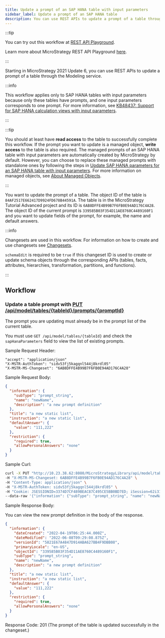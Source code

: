 ```yaml
---
title: Update a prompt of an SAP HANA table with input parameters
sidebar_label: Update a prompt of an SAP HANA table
description: You can use REST APIs to update a prompt of a table through the Modeling service.
---
```


<Available since="2021 Update 6" />

:::tip

You can try out this workflow at [REST API Playground](https://www.postman.com/microstrategysdk/workspace/microstrategy-rest-api/folder/16131298-e3e4974a-dc93-4f79-9ea6-259a1693dc0d?ctx=documentation).

Learn more about MicroStrategy REST API Playground [here](/docs/getting-started/playground.md).

:::

Starting in MicroStrategy 2021 Update 6, you can use REST APIs to update a prompt of a table through the Modeling service.

:::info

This workflow applies only to SAP HANA tables with input parameters because only these tables have prompts, and one input parameters corresponds to one prompt. For more information, see [KB48437: Support for SAP HANA calculation views with input parameters](https://community.microstrategy.com/s/article/Support-for-SAP-HANA-calculation-views-with-input-parameters?language=en_US).

:::

:::tip

You should at least have **read access** to the table to successfully complete this workflow. If the prompt you want to update is a managed object, **write access** to the table is also required. The managed prompts of an SAP HANA table with input parameters are automatically created by MicroStrategy by default. However, you can choose to replace these managed prompts with standalone ones by following the steps in [Update SAP HANA parameters for an SAP HANA table with input parameters](update-sap-hana-parameters.md). For more information on managed objects, see [About Managed Objects](https://www2.microstrategy.com/producthelp/2021/MDXCubeReporting/WebHelp/Lang_1033/Content/About_managed_objects.htm).

:::

You want to update the prompt of a table. The object ID of the table is `84AF2517E662417D9924FD678B44591A`. The table is in the MicroStrategy Tutorial Advanced project and its ID is `6AB8DFFE4B99B7F6FB0E94AD176C4A28`. The object ID of the current prompt is `339585B03F354D11AE8760C4489160F1` and you want to update fields of the prompt, for example, the name and default answers.

:::info

Changesets are used in this workflow. For information on how to create and use changesets see [Changesets](/docs/common-workflows/modeling/changesets.md).

`schemaEdit` is required to be `true` if this changeset ID is used to create or update schema objects through the corresponding APIs (tables, facts, attributes, hierarchies, transformation, partitions, and functions).

:::

## Workflow

### Update a table prompt with [PUT /api/model/tables/{tableId}/prompts/{promptId}](https://demo.microstrategy.com/MicroStrategyLibrary/api-docs/index.html#/Tables/ms-putTablePrompt)

The prompt you are updating must already be in the prompt list of the current table.

You must use `GET /api/model/tables/{tableId}` and check the `sapHanaParameters` field to view the list of existing prompts.

Sample Request Header:

```http
"accept": "application/json"
"X-MSTR-AuthToken": "sidv53fj5kagqnl544j8krdl05"
"X-MSTR-MS-Changeset": "6AB8DFFE4B99B7F6FB0E94AD176C4A28"
```

Sample Request Body:

```json
{
  "information": {
    "subType": "prompt_string",
    "name": "newName",
    "description": "a new prompt definition"
  },
  "title": "a new static list",
  "instruction": "a new static list",
  "defaultAnswer": {
    "value": "111,222"
  },
  "restriction": {
    "required": true,
    "allowPersonalAnswers": "none"
  }
}
```

Sample Curl:

```bash
curl -X PUT "http://10.23.38.62:8080/MicroStrategyLibrary/api/model/tables/84AF2517E662417D9924FD678B44591A/prompts/339585B03F354D11AE8760C4489160F1" \
-H "X-MSTR-MS-Changeset: 6AB8DFFE4B99B7F6FB0E94AD176C4A28" \
-H "Content-Type: application/json" \
-H "X-MSTR-AuthToken: sidv53fj5kagqnl544j8krdl05" \
-H "Cookie: JSESSIONID=3374D7CF489BEAC87C495CE5BB0BD7ED; iSession=62i31bvfoctesonlukpo8r83th" \
--data-raw '{"information": {"subType": "prompt_string", "name": "newName", "description": "a new prompt definition"}, "title": "a new static list", "instruction": "a new static list", "defaultAnswer": {"value": "111,222"}, "restriction": {"required": true, "allowPersonalAnswers": "none"}}'
```

Sample Response Body:

You can view the new prompt definition in the body of the response.

```json
{
  "information": {
    "dateCreated": "2022-04-19T06:25:44.000Z",
    "dateModified": "2022-06-08T09:29:08.875Z",
    "versionId": "5821E67A4847D914ABA627BB4F9DBB08",
    "primaryLocale": "en-US",
    "objectId": "339585B03F354D11AE8760C4489160F1",
    "subType": "prompt_string",
    "name": "newName",
    "description": "a new prompt definition"
  },
  "title": "a new static list",
  "instruction": "a new static list",
  "defaultAnswer": {
    "value": "111,222"
  },
  "restriction": {
    "required": true,
    "allowPersonalAnswers": "none"
  }
}
```

Response Code: 201 (The prompt of the table is updated successfully in the changeset.)

